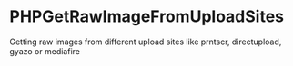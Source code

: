 # PHPGetRawImageFromUploadSites
Getting raw images from different upload sites like prntscr, directupload, gyazo or mediafire
